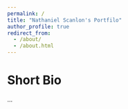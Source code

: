 ```yaml
---
permalink: /
title: "Nathaniel Scanlon's Portfilo"
author_profile: true
redirect_from: 
  - /about/
  - /about.html
---
```


Short Bio
======
...



